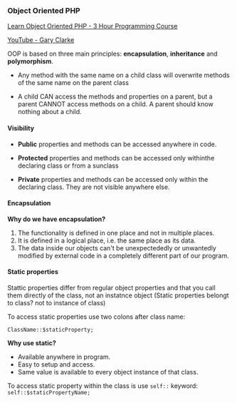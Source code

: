 ### Object Oriented PHP

[Learn Object Oriented PHP - 3 Hour Programming Course](https://www.youtube.com/watch?v=uUlLAfN3rJc&list=PLQH1-k79HB3_EJxKnKJ-eoAtnnBxHovLb&index=1)

[YouTube - Gary Clarke](https://www.youtube.com/@GaryClarkeTech)

OOP is based on three main principles: **encapsulation**, **inheritance** and **polymorphism**.

- Any method with the same name on a child class will overwrite
methods of the same name on the parent class

- A child CAN access the methods and properties on a parent, but a parent CANNOT access methods on a child. A parent should know nothing about a child.

#### Visibility

* **Public** properties and methods can be accessed anywhere in code.

* **Protected** properties and methods can be accessed only withinthe declaring class or from a sunclass

* **Private** properties and methods can be accessed only within the declaring class. They are not visible anywhere else.

#### Encapsulation

**Why do we have encapsulation?**

1. The functionality is defined in one place and not in multiple places.
2. It is defined in a logical place, i.e. the same place as its data.
3. The data inside our objects can't be unexpectededly or unwantedly 
modified by external code in a completely different part of our program.

#### Static properties

Stattic properties differ from regular object properties and
that you call them directly of the class, not an instatnce object
(Static properties belongt to class? not to instance of class)


To access static properties use two colons after class name:

    ClassName::$staticProperty;

**Why use static?**

- Available anywhere in program.
- Easy to setup and access.
- Same value is available to every object instance of that class.

To access static property within the class is use `self::` keyword:
    `self::$staticPropertyName;`

